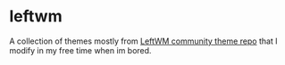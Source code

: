 # leftwm
A collection of themes mostly from [LeftWM community theme repo](https://github.com/leftwm/leftwm-community-themes) that I modify in my free time when im bored.
